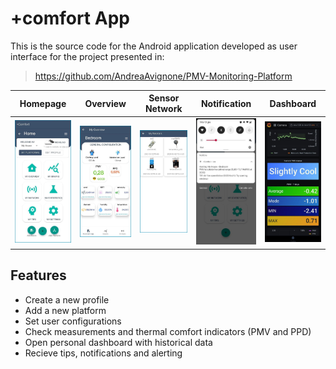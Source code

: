 # +comfort App

This is the source code for the Android application developed as user interface for the project presented in:
> https://github.com/AndreaAvignone/PMV-Monitoring-Platform

Homepage                   |  Overview                 | Sensor Network        | Notification        | Dashboard           |
:-------------------------:|:-------------------------:|:---------------------:|:-------------------:|:-------------------:|
<img src="https://github.com/AndreaAvignone/myComfort/blob/main/pictures/homepage.jpg" width="200">  |  <img src="https://github.com/AndreaAvignone/myComfort/blob/main/pictures/overview.jpg" width="200">  | <img src="https://github.com/AndreaAvignone/myComfort/blob/main/pictures/network.jpg" width="200"> | <img src="https://github.com/AndreaAvignone/myComfort/blob/main/pictures/notification.jpg" width="200"> | <img src="https://github.com/AndreaAvignone/myComfort/blob/main/pictures/dashboard.jpg" width="200"> 


## Features
* Create a new profile
* Add a new platform
* Set user configurations
* Check measurements and thermal comfort indicators (PMV and PPD)
* Open personal dashboard with historical data
* Recieve tips, notifications and alerting

